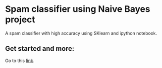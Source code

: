 # Spam classifier using Naive Bayes project
A spam classifier with high accuracy using SKlearn and ipython notebook.

## Get started and more:
Go to this [link](https://github.com/udacity/machine-learning/blob/master/projects/practice_projects/naive_bayes_tutorial/Naive_Bayes_tutorial.ipynb).

